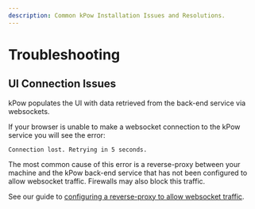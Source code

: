 ```yaml
---
description: Common kPow Installation Issues and Resolutions.
---
```


# Troubleshooting

## UI Connection Issues

kPow populates the UI with data retrieved from the back-end service via websockets.

If your browser is unable to make a websocket connection to the kPow service you will see the error:

```text
Connection lost. Retrying in 5 seconds.
```

The most common cause of this error is a reverse-proxy between your machine and the kPow back-end service that has not been configured to allow websocket traffic. Firewalls may also block this traffic.

See our guide to [configuring a reverse-proxy to allow websocket traffic](../deployment-notes.md#reverse-proxies-load-balancers).


